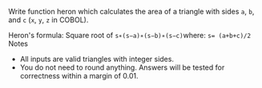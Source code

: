 Write function heron which calculates the area of a triangle with sides `a`, `b`, and `c` (`x`, `y`, `z` in COBOL).

Heron's formula: Square root of `s∗(s−a)∗(s−b)∗(s−c)`
​where: `s= (a+b+c)/2`
​
Notes
- All inputs are valid triangles with integer sides.
- You do not need to round anything. Answers will be tested for correctness within a margin of 0.01.